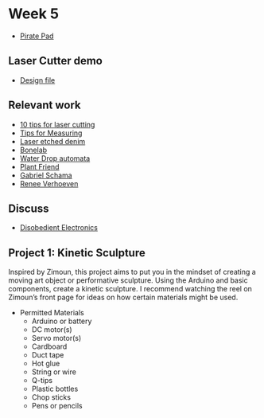# Week 5

+ [Pirate Pad](http://piratepad.net/8obaXxyr72)

## Laser Cutter demo

+ [Design file](cut2.ai)

## Relevant work

+ [10 tips for laser cutting](http://www.instructables.com/id/10-Tips-and-Tricks-for-Laser-Engraving-and-Cutting/?ALLSTEPS)
+ [Tips for Measuring](https://boingboing.net/2014/10/16/intro-to-measuring-tools.html)
+ [Laser etched denim](https://qbotics.wordpress.com/2014/02/24/science-with-denim/)
+ [Bonelab](https://www.etsy.com/shop/Bonelab)
+ [Water Drop automata](https://www.youtube.com/watch?v=ZqzjAmPFND8)
+ [Plant Friend](http://dicksonchow.com/plant-friends-mkii/)
+ [Gabriel Schama](https://www.gabrielschama.com/)
+ [Renee Verhoeven](https://www.reneeverhoeven.nl/anatomy-of-the-hand2/v25123q7rbdk9bzd3rqbfiqhgcn951)

## Discuss

+ [Disobedient Electronics](http://www.disobedientelectronics.com/resources/Hertz-Disobedient-Electronics-Protest-201801081332c.pdf)

## Project 1: Kinetic Sculpture

Inspired by Zimoun, this project aims to put you in the mindset of creating a moving art object or performative sculpture. Using the Arduino and basic components, create a kinetic sculpture. I recommend watching the reel on Zimoun’s front page for ideas on how certain materials might be used.

+ Permitted Materials
	+ Arduino or battery
	+ DC motor(s)
	+ Servo motor(s)
	+ Cardboard
	+ Duct tape
	+ Hot glue
	+ String or wire
	+ Q-tips
	+ Plastic bottles
	+ Chop sticks
	+ Pens or pencils